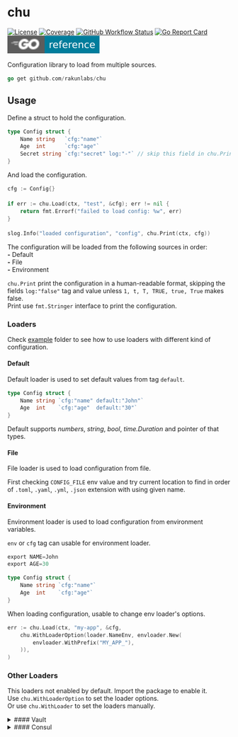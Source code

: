 # chu

[![License](https://img.shields.io/github/license/rakunlabs/chu?color=red&style=flat-square)](https://raw.githubusercontent.com/rakunlabs/chu/main/LICENSE)
[![Coverage](https://img.shields.io/sonar/coverage/rakunlabs_chu?logo=sonarcloud&server=https%3A%2F%2Fsonarcloud.io&style=flat-square)](https://sonarcloud.io/summary/overall?id=rakunlabs_chu)
[![GitHub Workflow Status](https://img.shields.io/github/actions/workflow/status/rakunlabs/chu/test.yml?branch=main&logo=github&style=flat-square&label=ci)](https://github.com/rakunlabs/chu/actions)
[![Go Report Card](https://goreportcard.com/badge/github.com/rakunlabs/chu?style=flat-square)](https://goreportcard.com/report/github.com/rakunlabs/chu)
[![Go PKG](https://raw.githubusercontent.com/rakunlabs/.github/main/assets/badges/gopkg.svg)](https://pkg.go.dev/github.com/rakunlabs/chu)

Configuration library to load from multiple sources.

```go
go get github.com/rakunlabs/chu
```

## Usage

Define a struct to hold the configuration.

```go
type Config struct {
    Name string   `cfg:"name"`
    Age  int      `cfg:"age"`
    Secret string `cfg:"secret" log:"-"` // skip this field in chu.Print
}
```

And load the configuration.

```go
cfg := Config{}

if err := chu.Load(ctx, "test", &cfg); err != nil {
    return fmt.Errorf("failed to load config: %w", err)
}

slog.Info("loaded configuration", "config", chu.Print(ctx, cfg))
```

The configuration will be loaded from the following sources in order:  
__-__ Default  
__-__ File  
__-__ Environment

`chu.Print` print the configuration in a human-readable format, skipping the fields `log:"false"` tag and value unless `1, t, T, TRUE, true, True` makes false.  
Print use `fmt.Stringer` interface to print the configuration.

### Loaders

Check [example](./example/) folder to see how to use loaders with different kind of configuration.

#### Default

Default loader is used to set default values from tag `default`.

```go
type Config struct {
    Name string `cfg:"name" default:"John"`
    Age  int    `cfg:"age"  default:"30"`
}
```

Default supports _numbers_, _string_, _bool_, _time.Duration_ and pointer of that types.

#### File

File loader is used to load configuration from file.

First checking `CONFIG_FILE` env value and try current location to find in order of `.toml`, `.yaml`, `.yml`, `.json` extension with using given name.

#### Environment

Environment loader is used to load configuration from environment variables.

`env` or `cfg` tag can usable for environment loader.

```go
export NAME=John
export AGE=30
```

```go
type Config struct {
    Name string `cfg:"name"`
    Age  int    `cfg:"age"`
}
```

When loading configuration, usable to change env loader's options.

```go
err := chu.Load(ctx, "my-app", &cfg,
    chu.WithLoaderOption(loader.NameEnv, envloader.New(
        envloader.WithPrefix("MY_APP_"),
    )),
)
```

### Other Loaders

This loaders not enabled by default. Import the package to enable it.  
Use `chu.WithLoaderOption` to set the loader options.  
Or use `chu.WithLoader` to set the loaders manually.

<details><summary>#### Vault</summary>

Vault loader is used to load configuration from HashiCorp Vault.  
This is not enabled by default.

Enable Vault loader importing the package.

```go
import (
    _ "github.com/rakunlabs/chu/vaultloader"
)
```

| Env Value                       | Description                                          | Default              |
| ------------------------------- | ---------------------------------------------------- | -------------------- |
| `VAULT_SECRET_BASE_PATH`        | Prefix for the configuration, must given base        | -                    |
| `VAULT_ADDR` `VAULT_AGENT_ADDR` | Vault server address, not exist than skips loader    | -                    |
| `VAULT_ROLE_ID`                 | Role ID for AppRole authentication, for role login   | -                    |
| `VAULT_SECRET_ID`               | Secret ID for AppRole authentication, for role login | -                    |
| `VAULT_APPROLE_BASE_PATH`       | Base path for AppRole authentication, for role login | `auth/approle/login` |

</details>

<details><summary>#### Consul</summary>

Consul loader is used to load configuration from HashiCorp Consul.  
This is not enabled by default.

Enable Consul loader importing the package.

```go
import (
    _ "github.com/rakunlabs/chu/consulloader"
)
```

| Env Value                   | Description                                        | Default |
| --------------------------- | -------------------------------------------------- | ------- |
| `CONSUL_CONFIG_PATH_PREFIX` | Prefix for the configuration                       | -       |
| `CONSUL_HTTP_ADDR`          | Consul server address, not exist than skips loader | -       |
